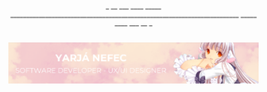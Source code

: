 <div align="center">
  _ __ ___ ____ _____ ________________________________________________________________________ _____ ____ ___ __ _
</div>

<br>

![Banner](images/banner-yarja.png)
